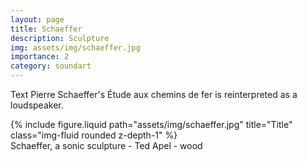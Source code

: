 ```yaml
---
layout: page
title: Schaeffer
description: Sculpture 
img: assets/img/schaeffer.jpg
importance: 2
category: soundart
---
```


Text
Pierre Schaeffer's Étude aux chemins de fer is reinterpreted as a loudspeaker.


<div class="row">
    <div class="col-sm mt-3 mt-md-0">
        {% include figure.liquid path="assets/img/schaeffer.jpg" title="Title" class="img-fluid rounded z-depth-1" %}
    </div>
</div>
<div class="caption">
    Schaeffer, a sonic sculpture - Ted Apel - wood

</div>



